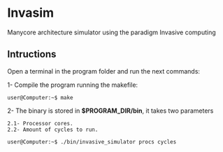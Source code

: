 # Invasim

Manycore architecture simulator using the paradigm Invasive computing

## Intructions

Open a terminal in the program folder and run the next commands:

1- Compile the program running the makefile:
  ```console
  user@Computer:~$ make

  ```

2- The binary is stored in **$PROGRAM_DIR/bin**, it takes two parameters 
    
    2.1- Processor cores.
    2.2- Amount of cycles to run.
  ```console
  user@Computer:~$ ./bin/invasive_simulator procs cycles

  ```